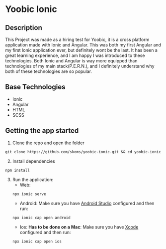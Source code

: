 # Yoobic Ionic

## Description

This Project was made as a hiring test for Yoobic, it is a cross platform application made with Ionic and Angular. This was both my first Angular and my first Ionic application ever, but definitely wont be the last. It has been a great learning experience, and I am happy I was introduced to these technologies. Both Ionic and Angular is way more equipped than technologies of my main stack(P.E.R.N.), and I definitely understand why both of these technologies are so popular.

## Base Technologies

- Ionic
- Angular
- HTML
- SCSS

## Getting the app started

1.  Clone the repo and open the folder

```
git clone https://github.com/skoms/yoobic-ionic.git && cd yoobic-ionic
```

2. Install dependencies

```
npm install
```

3. Run the application:
   - Web:
   ```
   npx ionic serve
   ```
   - Android: Make sure you have [Android Studio](https://developer.android.com/studio) configured and then run:
   ```
   npx ionic cap open android
   ```
   - Ios: **Has to be done on a Mac**: Make sure you have [Xcode](https://developer.apple.com/xcode/) configured and then run:
   ```
   npx ionic cap open ios
   ```
